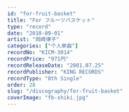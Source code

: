 ```yaml
---
id: "for-fruit-basket"
title: "For フルーツバスケット"
type: "record"
date: "2010-09-01"
artist: "岡崎律子"
categories: ["个人单曲"]
recordNo: "KICM-3014"
recordPrice: "971円"
recordReleaseDate: "2001.07.25"
recordPublisher: "KING RECORDS"
recordType: "8th Single"
order: 28
slug: "/discography/for-fruit-basket"
coverImage: "fb-shiki.jpg"
---
```



